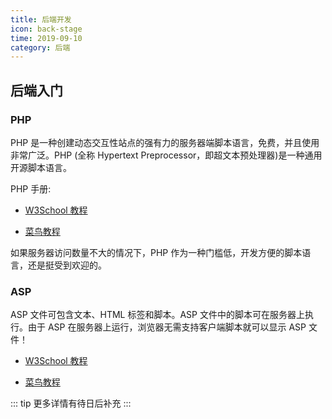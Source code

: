 ```yaml
---
title: 后端开发
icon: back-stage
time: 2019-09-10
category: 后端
---
```


## 后端入门

### PHP

PHP 是一种创建动态交互性站点的强有力的服务器端脚本语言，免费，并且使用非常广泛。PHP (全称 Hypertext Preprocessor，即超文本预处理器)是一种通用开源脚本语言。

PHP 手册:

- [W3School 教程](http://www.w3school.com.cn/php/index.asp)

- [菜鸟教程](https://www.runoob.com/php/php-tutorial.html)

如果服务器访问数量不大的情况下，PHP 作为一种门槛低，开发方便的脚本语言，还是挺受到欢迎的。

### ASP

ASP 文件可包含文本、HTML 标签和脚本。ASP 文件中的脚本可在服务器上执行。由于 ASP 在服务器上运行，浏览器无需支持客户端脚本就可以显示 ASP 文件！

- [W3School 教程](http://www.w3school.com.cn/asp/index.asp)

- [菜鸟教程](https://www.runoob.com/asp/asp-tutorial.html)

::: tip
更多详情有待日后补充
:::
